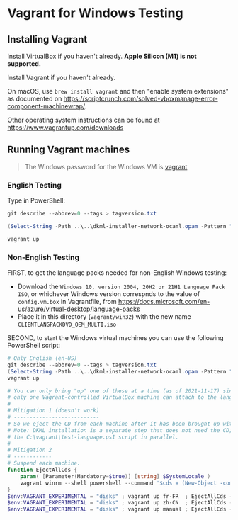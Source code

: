 # Vagrant for Windows Testing

## Installing Vagrant

Install VirtualBox if you haven't already. **Apple Silicon (M1) is not supported.**

Install Vagrant if you haven't already.

On macOS, use `brew install vagrant` and then "enable system extensions" as documented on https://scriptcrunch.com/solved-vboxmanage-error-component-machinewrap/.

Other operating system instructions can be found at https://www.vagrantup.com/downloads

## Running Vagrant machines

> The Windows password for the Windows VM is [vagrant](https://github.com/gusztavvargadr/packer/blob/ca4c8286786dec7b718613f226da44bc2a54be11/src/u/packer/builders/virtualbox-iso/http/preseed.cfg#L27)

### English Testing

Type in PowerShell:

```powershell
git describe --abbrev=0 --tags > tagversion.txt

(Select-String -Path ..\..\dkml-installer-network-ocaml.opam -Pattern "^version:").Line -replace 'version: *"(.*)"', '$1' > opamversion.txt

vagrant up
```

### Non-English Testing

FIRST, to get the language packs needed for non-English Windows testing:

- Download the `Windows 10, version 2004, 20H2 or 21H1 Language Pack ISO`, or whichever Windows version correspnds to
the value of `config.vm.box` in Vagrantfile, from https://docs.microsoft.com/en-us/azure/virtual-desktop/language-packs
- Place it in this directory (`vagrant/win32`) with the new name `CLIENTLANGPACKDVD_OEM_MULTI.iso`

SECOND, to start the Windows virtual machines you can use the following PowerShell script:

```powershell
# Only English (en-US)
git describe --abbrev=0 --tags > tagversion.txt
(Select-String -Path ..\..\dkml-installer-network-ocaml.opam -Pattern "^version:").Line -replace 'version: *"(.*)"', '$1' > opamversion.txt
vagrant up

# You can only bring "up" one of these at a time (as of 2021-11-17) since
# only one Vagrant-controlled VirtualBox machine can attach to the language ISO disk at a time.
#
# Mitigation 1 (doesn't work)
# ---------------------------
# So we eject the CD from each machine after it has been brought up with the correct language (+ DKML has been installed).
# Note: DKML installation is a separate step that does not need the CD; can optimize to run
# the C:\vagrant\test-language.ps1 script in parallel.
#
# Mitigation 2
# ------------
# Suspend each machine.
function EjectAllCds {
    param( [Parameter(Mandatory=$true)] [string] $SystemLocale )
    vagrant winrm --shell powershell --command '$cds = (New-Object -com "WMPlayer.OCX.7").cdromcollection; 1..($cds.count) | % { $cds.item($_ - 1).eject() ; Start-Sleep -Seconds 3 } ' $SystemLocale
}
$env:VAGRANT_EXPERIMENTAL = "disks" ; vagrant up fr-FR  ; EjectAllCds -SystemLocale fr-FR  ; vagrant suspend fr-FR
$env:VAGRANT_EXPERIMENTAL = "disks" ; vagrant up zh-CN  ; EjectAllCds -SystemLocale zh-CN  ; vagrant suspend zh-CN
$env:VAGRANT_EXPERIMENTAL = "disks" ; vagrant up manual ; EjectAllCds -SystemLocale manual ; vagrant suspend manual
```
